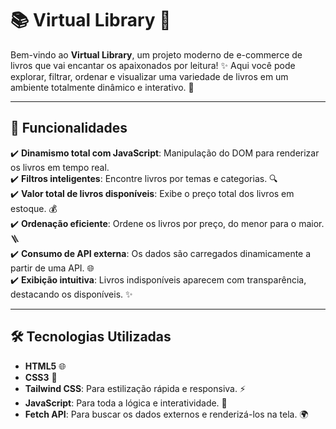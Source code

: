 # 📚 Virtual Library 📖  

Bem-vindo ao **Virtual Library**, um projeto moderno de e-commerce de livros que vai encantar os apaixonados por leitura! ✨ Aqui você pode explorar, filtrar, ordenar e visualizar uma variedade de livros em um ambiente totalmente dinâmico e interativo. 🚀  

---

## 🎯 Funcionalidades  

✔️ **Dinamismo total com JavaScript**: Manipulação do DOM para renderizar os livros em tempo real.  
✔️ **Filtros inteligentes**: Encontre livros por temas e categorias. 🔍  
✔️ **Valor total de livros disponíveis**: Exibe o preço total dos livros em estoque. 💰  
✔️ **Ordenação eficiente**: Ordene os livros por preço, do menor para o maior. 🪜  
✔️ **Consumo de API externa**: Os dados são carregados dinamicamente a partir de uma API. 🌐  
✔️ **Exibição intuitiva**: Livros indisponíveis aparecem com transparência, destacando os disponíveis. ✨  

---

## 🛠️ Tecnologias Utilizadas  

- **HTML5** 🌐  
- **CSS3** 🎨  
- **Tailwind CSS**: Para estilização rápida e responsiva. ⚡  
- **JavaScript**: Para toda a lógica e interatividade. 🧠  
- **Fetch API**: Para buscar os dados externos e renderizá-los na tela. 🌍  
